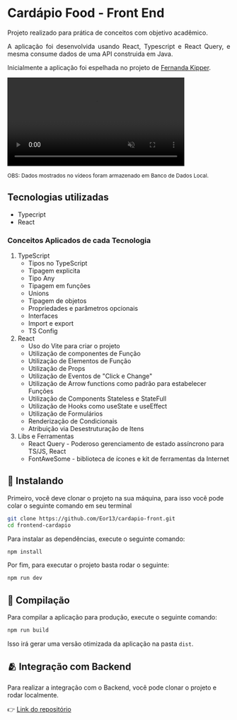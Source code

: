 # Cardápio Food - Front End
<div style="text-align: justify">
Projeto realizado para prática de conceitos com objetivo acadêmico.

A aplicação foi desenvolvida usando React, Typescript e React Query, e mesma consume dados de uma API construida em Java.

Inicialmente a aplicação foi espelhada no projeto de <a href="https://github.com/Fernanda-Kipper/frontend-cardapio-digital">Fernanda Kipper</a>.

<video src ="./.github/cardapio.mp4" alt="Imagem da tela inicial do projeto." width="400" controls  muted></video>

<span style="font-size:12px">OBS: Dados mostrados no vídeos foram armazenado em Banco de Dados Local.</span>
</div>


## Tecnologias utilizadas
- Typecript
- React

### Conceitos Aplicados de cada Tecnologia
<ol>
    <li>TypeScript
        <ul>
            <li>Tipos no TypeScript</li>
            <li>Tipagem explicita</li>
            <li>Tipo Any</li>
            <li>Tipagem em funções</li>
            <li>Unions</li>
            <li>Tipagem de objetos</li>
            <li>Propriedades e parâmetros opcionais</li>
            <li>Interfaces</li>
            <li>Import e export</li>
            <li>TS Config</li>
        </ul>
    </li>
    <li>React
        <ul>
            <li>Uso do Vite para criar o projeto </li>
            <li>Utilização de componentes de Função</li>
            <li>Utilização de Elementos de Função</li>
            <li>Utilização de Props</li>
            <li>Utilização de Eventos de "Click e Change"</li>
            <li>Utilização de Arrow functions como padrão para estabelecer Funções</li>
            <li>Utilização de Components Stateless e StateFull</li>
            <li>Utilização de Hooks como useState e useEffect</li>
            <li>Utilização de Formulários</li>
            <li>Renderização de Condicionais</li>
            <li>Atribuição via Desestruturação de Itens</li>
        </ul>
    </li>
    <li>Libs e Ferramentas
        <ul>
            <li>React Query - Poderoso gerenciamento de estado assíncrono para TS/JS, React </li>
            <li>FontAweSome - biblioteca de ícones e kit de ferramentas da Internet </li>
        </ul>
    </li>
</ol>

## 🚀 Instalando

Primeiro, você deve clonar o projeto na sua máquina, para isso você pode colar o seguinte comando em seu terminal

```bash
git clone https://github.com/Eor13/cardapio-front.git
cd frontend-cardapio
```

Para instalar as dependências, execute o seguinte comando:

```bash
npm install
```

Por fim, para executar o projeto basta rodar o seguinte:

```bash
npm run dev
```

## 🔧 Compilação

Para compilar a aplicação para produção, execute o seguinte comando:

```bash
npm run build
```
Isso irá gerar uma versão otimizada da aplicação na pasta `dist`.

## 🫂 Integração com Backend

Para realizar a integração com o Backend, você pode clonar o projeto e rodar localmente.

👉 [Link do repositório](https://github.com/Eor13/cardapio-back)
